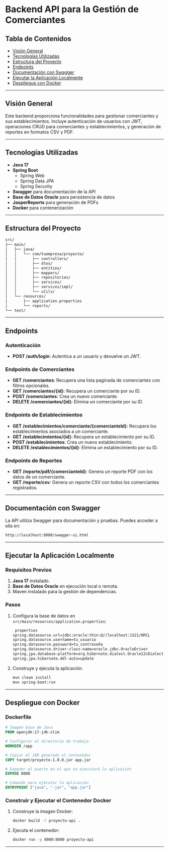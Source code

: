 # Backend API para la Gestión de Comerciantes

## Tabla de Contenidos

- [Visión General](#visión-general)
- [Tecnologías Utilizadas](#tecnologías-utilizadas)
- [Estructura del Proyecto](#estructura-del-proyecto)
- [Endpoints](#endpoints)
- [Documentación con Swagger](#documentación-con-swagger)
- [Ejecutar la Aplicación Localmente](#ejecutar-la-aplicación-localmente)
- [Despliegue con Docker](#despliegue-con-docker)

---

## Visión General

Este backend proporciona funcionalidades para gestionar comerciantes y sus establecimientos. Incluye autenticación de usuarios con JWT, operaciones CRUD para comerciantes y establecimientos, y generación de reportes en formatos CSV y PDF.

---

## Tecnologías Utilizadas

- **Java 17**
- **Spring Boot**
  - Spring Web
  - Spring Data JPA
  - Spring Security
- **Swagger** para documentación de la API
- **Base de Datos Oracle** para persistencia de datos
- **JasperReports** para generación de PDFs
- **Docker** para contenerización

---

## Estructura del Proyecto

```bash
src/
├── main/
│   ├── java/
│   │   └── com/tuempresa/proyecto/
│   │       ├── controllers/
│   │       ├── dtos/
│   │       ├── entities/
│   │       ├── mappers/
│   │       ├── repositories/
│   │       ├── services/
│   │       ├── services/impl/
│   │       └── utils/
│   └── resources/
│       ├── application.properties
│       └── reports/
└── test/
```

---

## Endpoints

### Autenticación

- **POST /auth/login**: Autentica a un usuario y devuelve un JWT.

### Endpoints de Comerciantes

- **GET /comerciantes**: Recupera una lista paginada de comerciantes con filtros opcionales.
- **GET /comerciantes/{id}**: Recupera un comerciante por su ID.
- **POST /comerciantes**: Crea un nuevo comerciante.
- **DELETE /comerciantes/{id}**: Elimina un comerciante por su ID.

### Endpoints de Establecimientos

- **GET /establecimientos/comerciante/{comercianteId}**: Recupera los establecimientos asociados a un comerciante.
- **GET /establecimientos/{id}**: Recupera un establecimiento por su ID.
- **POST /establecimientos**: Crea un nuevo establecimiento.
- **DELETE /establecimientos/{id}**: Elimina un establecimiento por su ID.

### Endpoints de Reportes

- **GET /reporte/pdf/{comercianteId}**: Genera un reporte PDF con los datos de un comerciante.
- **GET /reporte/csv**: Genera un reporte CSV con todos los comerciantes registrados.

---

## Documentación con Swagger

La API utiliza Swagger para documentación y pruebas. Puedes acceder a ella en:

```bash
http://localhost:8080/swagger-ui.html
```

---

## Ejecutar la Aplicación Localmente

### Requisitos Previos

1. **Java 17** instalado.
2. **Base de Datos Oracle** en ejecución local o remota.
3. Maven instalado para la gestión de dependencias.

### Pasos

1. Configura la base de datos en `src/main/resources/application.properties`:

   ```bash
    properties
   spring.datasource.url=jdbc:oracle:thin:@//localhost:1521/ORCL
   spring.datasource.username=tu_usuario
   spring.datasource.password=tu_contraseña
   spring.datasource.driver-class-name=oracle.jdbc.OracleDriver
   spring.jpa.database-platform=org.hibernate.dialect.Oracle12cDialect
   spring.jpa.hibernate.ddl-auto=update
   ```

2. Construye y ejecuta la aplicación:

   ```bash
   mvn clean install
   mvn spring-boot:run
   ```

---

## Despliegue con Docker

### Dockerfile

```Dockerfile
# Imagen base de Java
FROM openjdk:17-jdk-slim

# Configurar el directorio de trabajo
WORKDIR /app

# Copiar el JAR generado al contenedor
COPY target/proyecto-1.0.0.jar app.jar

# Exponer el puerto en el que se ejecutará la aplicación
EXPOSE 8080

# Comando para ejecutar la aplicación
ENTRYPOINT ["java", "-jar", "app.jar"]
```

### Construir y Ejecutar el Contenedor Docker

1. Construye la imagen Docker:

   ```bash
   docker build -t proyecto-api .
   ```

2. Ejecuta el contenedor:

   ```bash
   docker run -p 8080:8080 proyecto-api
   ```

---
